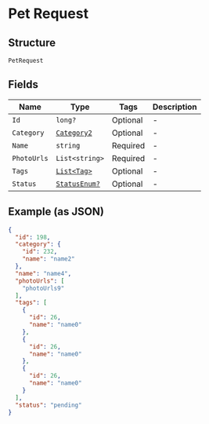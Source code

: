 
# Pet Request

## Structure

`PetRequest`

## Fields

| Name | Type | Tags | Description |
|  --- | --- | --- | --- |
| `Id` | `long?` | Optional | - |
| `Category` | [`Category2`](../../doc/models/category-2.md) | Optional | - |
| `Name` | `string` | Required | - |
| `PhotoUrls` | `List<string>` | Required | - |
| `Tags` | [`List<Tag>`](../../doc/models/tag.md) | Optional | - |
| `Status` | [`StatusEnum?`](../../doc/models/status-enum.md) | Optional | - |

## Example (as JSON)

```json
{
  "id": 198,
  "category": {
    "id": 232,
    "name": "name2"
  },
  "name": "name4",
  "photoUrls": [
    "photoUrls9"
  ],
  "tags": [
    {
      "id": 26,
      "name": "name0"
    },
    {
      "id": 26,
      "name": "name0"
    },
    {
      "id": 26,
      "name": "name0"
    }
  ],
  "status": "pending"
}
```

